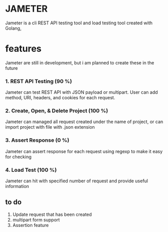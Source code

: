 # JAMETER

Jameter is a cli REST API testing tool and load testing tool created with Golang,

# features
Jameter are still in development, but i am planned to create these in the future
### 1. REST API Testing (90 %)
Jameter can test REST API with JSON payload or multipart. User can add method, URI, headers, and
cookies for each request.
### 2. Create, Open, & Delete Project (100 %)
Jameter can managed all request created under the name of project, or can import project with file with .json extension
### 3. Assert Response (0 %)
Jameter can assert response for each request using regexp to make it easy for checking
### 4. Load Test (100 %)
Jameter can hit with specified number of request and provide useful information

## to do
1. Update request that has been created
2. multipart form support
3. Assertion feature
